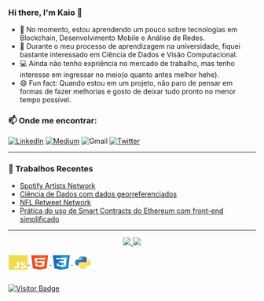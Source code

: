 ### Hi there, I'm Kaio 👋

<!--
**Kaioh95/Kaioh95** is a ✨ _special_ ✨ repository because its `README.md` (this file) appears on your GitHub profile.

Here are some ideas to get you started:

- 🔭 I’m currently working on ...
- 🌱 I’m currently learning ...
- 👯 I’m looking to collaborate on ...
- 🤔 I’m looking for help with ...
- 💬 Ask me about ...
- 📫 How to reach me: ...
- 😄 Fun fact: ...
-->

- 🌱 No momento, estou aprendendo um pouco sobre tecnologias em Blockchain, Desenvolvimento Mobile e Análise de Redes.
- 🤔 Durante o meu processo de aprendizagem na universidade, fiquei bastante interessado em Ciência de Dados e Visão Computacional.
- 💻 Ainda não tenho expriência no mercado de trabalho, mas tenho interesse em ingressar no meio(o quanto antes melhor hehe).
- 😄 Fun fact: Quando estou em um projeto, não paro de pensar em formas de fazer melhorias e gosto de deixar tudo pronto no menor tempo possível. 

### 📫 Onde me encontrar:

[![LinkedIn](https://img.shields.io/badge/-LinkedIn-0077B5?style=for-the-badge&logo=LinkedIn&logoColor=white)](https://www.linkedin.com/in/kaio-henrique-106880225/)
[![Medium](https://img.shields.io/badge/-Medium-03a57a?style=for-the-badge&labelColor=000000&logo=Medium&logoColor=white)](https://medium.com/@kaioh95)
![Gmail](https://img.shields.io/badge/Gmail-kaioh95%40gmail.com-red?style=for-the-badge&logo=gmail&logoColor=white)
[![Twitter](https://img.shields.io/badge/-Twitter-1DA1F2?style=for-the-badge&logo=Twitter&logoColor=white)](https://twitter.com/KaioH_Sousa)

---

### 📕 Trabalhos Recentes
- [Spotify Artists Network](https://medium.com/@kaioh95/spotify-artists-network-56465d73b02e)
- [Ciência de Dados com dados georreferenciados](https://medium.com/@kaioh95/projeto-sobre-ci%C3%AAncia-de-dados-georreferenciados-5bd0d98d5456)
- [NFL Retweet Network](https://kaioh95.github.io/NFL-Retweet-Network/gephiWorks/network/)
- [Prática do uso de Smart Contracts do Ethereum com front-end simplificado](https://github.com/Kaioh95/MiraDApp)
---

<div align="center">
  <a href="https://github.com/Kaioh95">
  <img height="180em" src="https://github-readme-stats.vercel.app/api?username=Kaioh95&show_icons=true&theme=dracula&include_all_commits=true&count_private=true"/>
  <img height="180em" src="https://github-readme-stats.vercel.app/api/top-langs/?username=Kaioh95&exclude_repo=VHDL,Projeto_CL&layout=compact&langs_count=8&theme=dracula"/>
</div>
  
<div style="display: inline_block"><br>
  <img align="center" alt="-Js" height="30" width="40" src="https://raw.githubusercontent.com/devicons/devicon/master/icons/javascript/javascript-plain.svg">
  <img align="center" alt="-HTML" height="30" width="40" src="https://raw.githubusercontent.com/devicons/devicon/master/icons/html5/html5-original.svg">
  <img align="center" alt="-CSS" height="30" width="40" src="https://raw.githubusercontent.com/devicons/devicon/master/icons/css3/css3-original.svg">
  <img align="center" alt="-Python" height="30" width="40" src="https://raw.githubusercontent.com/devicons/devicon/master/icons/python/python-original.svg">
</div>
  
##
  
![Visitor Badge](https://visitor-badge.laobi.icu/badge?page_id=Kaioh95)
  
